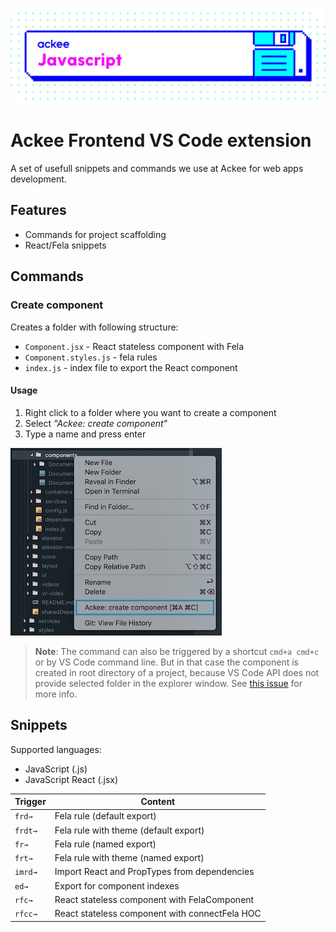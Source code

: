 ![Ackee javascript](images/ackee_javascript.jpeg)

# Ackee Frontend VS Code extension

A set of usefull snippets and commands we use at Ackee for web apps development.

## Features

* Commands for project scaffolding
* React/Fela snippets

## Commands

### Create component

Creates a folder with following structure:
*  `Component.jsx` - React stateless component with Fela
*  `Component.styles.js` - fela rules
* `index.js` - index file to export the React component

#### Usage
1. Right click to a folder where you want to create a component
2. Select *"Ackee: create component"*
3. Type a name and press enter

![Create component example](images/create_component_example.jpg)

> **Note**: The command can also be triggered by a shortcut `cmd+a cmd+c` or by VS Code command line. But in that case the component is created in root directory of a project, because VS Code API does not provide selected folder in the explorer window. See [this issue](https://github.com/Microsoft/vscode/issues/3553) for more info.

## Snippets

Supported languages:

* JavaScript (.js)
* JavaScript React (.jsx)

| Trigger  | Content  |
|---|---|
| `frd→`  | Fela rule (default export)  |
| `frdt→`  | Fela rule with theme (default export)  |
| `fr→`  | Fela rule (named export)  |
| `frt→`  | Fela rule with theme (named export)  |
| `imrd→`  | Import React and PropTypes from dependencies  |
| `ed→` |  Export for component indexes  |
| `rfc→`  | React stateless component with FelaComponent  |
| `rfcc→`  | React stateless component with connectFela HOC  |


